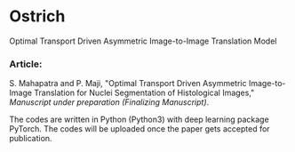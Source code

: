 # Ostrich
Optimal Transport Driven Asymmetric Image-to-Image Translation Model

### Article: 
S. Mahapatra and P. Maji, "Optimal Transport Driven Asymmetric Image-to-Image Translation for Nuclei Segmentation of Histological Images," *Manuscript under preparation (Finalizing Manuscript)*.

The codes are written in Python (Python3) with deep learning package PyTorch. The codes will be uploaded once the paper gets accepted for publication.
